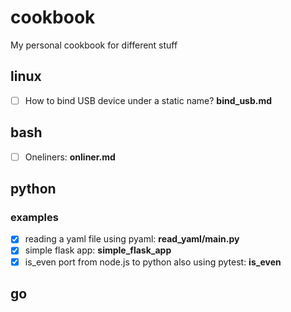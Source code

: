# cookbook

My personal cookbook for different stuff

## linux

 * [ ] How to bind USB device under a static name? **bind_usb.md**

## bash

 * [ ] Oneliners: **onliner.md**


## python
### examples

* [x] reading a yaml file using pyaml: **read_yaml/main.py**
* [x] simple flask app: **simple_flask_app**
* [x] is_even port from node.js to python also using pytest: **is_even**

## go

